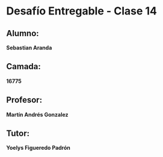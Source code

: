 # Desafío Entregable - Clase 14

## Alumno:
**Sebastian Aranda**

## Camada:
**16775**

## Profesor:
**Martín Andrés Gonzalez**

## Tutor:
**Yoelys Figueredo Padrón**
